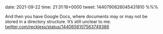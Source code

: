 date: 2021-09-22
time: 21:31:16+0000
tweet: 1440790826045431810
%%%

And then you have Google Docs, where documents may or may not be stored in a directory structure. It’s still unclear to me. [twitter.com/reckless/status/1440656107563749386](https://twitter.com/reckless/status/1440656107563749386)
